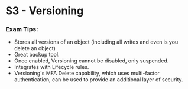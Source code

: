 # S3 - Versioning
### Exam Tips:
* Stores all versions of an object (including all writes and even is you delete an object)
* Great backup tool.
* Once enabled, Versioning cannot be disabled, only suspended.
* Integrates with Lifecycle rules.
* Versioning's MFA Delete capability, which uses multi-factor authentication, can be used to provide an additional layer of security.
